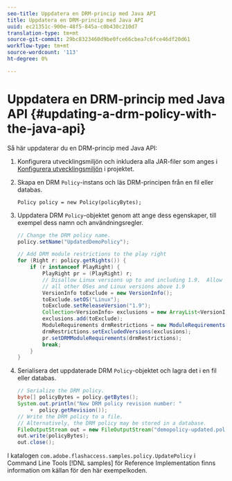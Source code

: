 ```yaml
---
seo-title: Uppdatera en DRM-princip med Java API
title: Uppdatera en DRM-princip med Java API
uuid: ec21351c-900e-48f5-845a-c0b430c210d7
translation-type: tm+mt
source-git-commit: 29bc8323460d9be0fce66cbea7c6fce46df20d61
workflow-type: tm+mt
source-wordcount: '113'
ht-degree: 0%

---
```



# Uppdatera en DRM-princip med Java API {#updating-a-drm-policy-with-the-java-api}

Så här uppdaterar du en DRM-princip med Java API:

1. Konfigurera utvecklingsmiljön och inkludera alla JAR-filer som anges i [Konfigurera utvecklingsmiljön](../../protecting-content/setting-up-the-sdk/setup-dev-env.md) i projektet.
1. Skapa en DRM `Policy`-instans och läs DRM-principen från en fil eller databas.

   ```
   Policy policy = new Policy(policyBytes);
   ```

1. Uppdatera DRM `Policy`-objektet genom att ange dess egenskaper, till exempel dess namn och användningsregler.

   ```java
   // Change the DRM policy name.  
   policy.setName("UpdatedDemoPolicy");  
   
   // Add DRM module restrictions to the play right  
   for (Right r: policy.getRights()) {  
       if (r instanceof PlayRight) {  
           PlayRight pr = (PlayRight) r;  
           // Disallow Linux versions up to and including 1.9.  Allow  
           // all other OSes and Linux versions above 1.9  
           VersionInfo toExclude = new VersionInfo();  
           toExclude.setOS("Linux");  
           toExclude.setReleaseVersion("1.9");  
           Collection<VersionInfo> exclusions = new ArrayList<VersionInfo>();  
           exclusions.add(toExclude);  
           ModuleRequirements drmRestrictions = new ModuleRequirements();  
           drmRestrictions.setExcludedVersions(exclusions);  
           pr.setDRMModuleRequirements(drmRestrictions);  
           break;  
       }  
   }
   ```

1. Serialisera det uppdaterade DRM `Policy`-objektet och lagra det i en fil eller databas.

   ```java
   // Serialize the DRM policy.  
   byte[] policyBytes = policy.getBytes();  
   System.out.println("New DRM policy revision number: "  
       +  policy.getRevision());      
   // Write the DRM policy to a file.   
   // Alternatively, the DRM policy may be stored in a database.  
   FileOutputStream out = new FileOutputStream("demopolicy-updated.pol");  
   out.write(policyBytes);  
   out.close();
   ```

I katalogen `com.adobe.flashaccess.samples.policy.UpdatePolicy` i Command Line Tools [!DNL samples] för Reference Implementation finns information om källan för den här exempelkoden.

